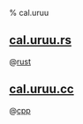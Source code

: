 % cal.uruu

## [cal.uruu.rs](cal.uruu.rs)

@[rust](cal.uruu.rs)

## [cal.uruu.cc](cal.uruu.cc)

@[cpp](cal.uruu.cc)
